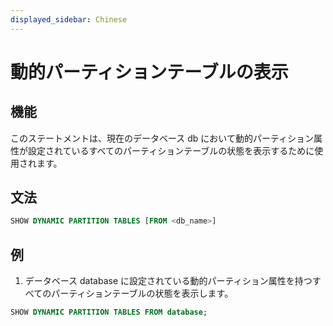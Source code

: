 ```yaml
---
displayed_sidebar: Chinese
---
```


# 動的パーティションテーブルの表示

## 機能

このステートメントは、現在のデータベース db において動的パーティション属性が設定されているすべてのパーティションテーブルの状態を表示するために使用されます。

## 文法

```sql
SHOW DYNAMIC PARTITION TABLES [FROM <db_name>]
```

## 例

1. データベース database に設定されている動的パーティション属性を持つすべてのパーティションテーブルの状態を表示します。

```sql
SHOW DYNAMIC PARTITION TABLES FROM database;
```
